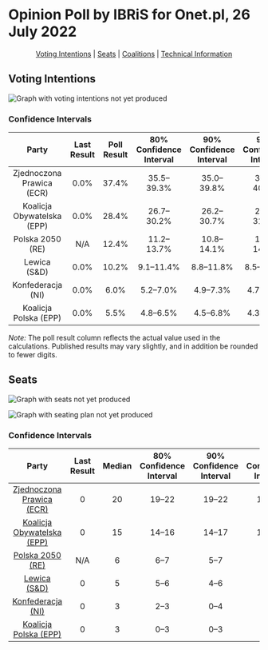 # Opinion Poll by IBRiS for Onet.pl, 26 July 2022

<p align="center"><a href="#voting-intentions">Voting Intentions</a> | <a href="#seats">Seats</a> | <a href="#coalitions">Coalitions</a> | <a href="#technical-information">Technical Information</a></p>

## Voting Intentions

![Graph with voting intentions not yet produced](2022-07-26-IBRiS.png "Voting Intentions")

### Confidence Intervals

| Party | Last Result | Poll Result | 80% Confidence Interval | 90% Confidence Interval | 95% Confidence Interval | 99% Confidence Interval |
|:-----:|:-----------:|:-----------:|:-----------------------:|:-----------------------:|:-----------------------:|:-----------------------:|
| Zjednoczona Prawica (ECR) | 0.0% | 37.4% | 35.5–39.3% |35.0–39.8% |34.6–40.3% |33.7–41.2% |
| Koalicja Obywatelska (EPP) | 0.0% | 28.4% | 26.7–30.2% |26.2–30.7% |25.8–31.1% |25.0–32.0% |
| Polska 2050 (RE) | N/A | 12.4% | 11.2–13.7% |10.8–14.1% |10.5–14.4% |10.0–15.1% |
| Lewica (S&D) | 0.0% | 10.2% | 9.1–11.4% |8.8–11.8% |8.5–12.1% |8.0–12.7% |
| Konfederacja (NI) | 0.0% | 6.0% | 5.2–7.0% |4.9–7.3% |4.7–7.6% |4.4–8.1% |
| Koalicja Polska (EPP) | 0.0% | 5.5% | 4.8–6.5% |4.5–6.8% |4.3–7.1% |4.0–7.6% |

*Note:* The poll result column reflects the actual value used in the calculations. Published results may vary slightly, and in addition be rounded to fewer digits.

## Seats

![Graph with seats not yet produced](2022-07-26-IBRiS-seats.png "Seats")

![Graph with seating plan not yet produced](2022-07-26-IBRiS-seating-plan.png "Seating Plan")

### Confidence Intervals

| Party | Last Result | Median | 80% Confidence Interval | 90% Confidence Interval | 95% Confidence Interval | 99% Confidence Interval |
|:-----:|:-----------:|:------:|:-----------------------:|:-----------------------:|:-----------------------:|:-----------------------:|
| <a href="#zjednoczona-prawica-(ecr)">Zjednoczona Prawica (ECR)</a> | 0 | 20 | 19–22 |19–22 |18–22 |18–23 |
| <a href="#koalicja-obywatelska-(epp)">Koalicja Obywatelska (EPP)</a> | 0 | 15 | 14–16 |14–17 |14–17 |13–18 |
| <a href="#polska-2050-(re)">Polska 2050 (RE)</a> | N/A | 6 | 6–7 |5–7 |5–8 |5–8 |
| <a href="#lewica-(s&d)">Lewica (S&D)</a> | 0 | 5 | 5–6 |4–6 |4–6 |4–7 |
| <a href="#konfederacja-(ni)">Konfederacja (NI)</a> | 0 | 3 | 2–3 |0–4 |0–4 |0–4 |
| <a href="#koalicja-polska-(epp)">Koalicja Polska (EPP)</a> | 0 | 3 | 0–3 |0–3 |0–3 |0–4 |

